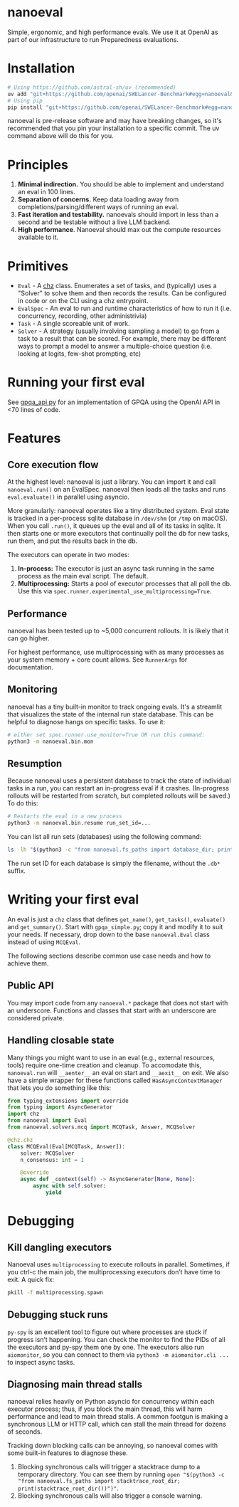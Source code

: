# nanoeval

Simple, ergonomic, and high performance evals. We use it at OpenAI as part of our infrastructure to run Preparedness evaluations.

# Installation

```bash
# Using https://github.com/astral-sh/uv (recommended)
uv add "git+https://github.com/openai/SWELancer-Benchmark#egg=nanoeval&subdirectory=project/nanoeval"
# Using pip
pip install "git+https://github.com/openai/SWELancer-Benchmark#egg=nanoeval&subdirectory=project/nanoeval"
```

nanoeval is pre-release software and may have breaking changes, so it's recommended that you pin your installation to a specific commit. The uv command above will do this for you.

# Principles

1. **Minimal indirection.** You should be able to implement and understand an eval in 100 lines.
2. **Separation of concerns.** Keep data loading away from completions/parsing/different ways of running an eval.
3. **Fast iteration and testability.** nanoevals should import in less than a second and be testable without a live LLM backend.
4. **High performance**. Nanoeval should max out the compute resources available to it.

# Primitives

- `Eval` - A [chz](https://github.com/openai/chz) class. Enumerates a set of tasks, and (typically) uses a "Solver" to solve them and then records the results. Can be configured in code or on the CLI using a chz entrypoint.
- `EvalSpec` - An eval to run and runtime characteristics of how to run it (i.e. concurrency, recording, other administrivia)
- `Task` - A single scoreable unit of work.
- `Solver` - A strategy (usually involving sampling a model) to go from a task to a result that can be scored. For example, there may be different ways to prompt a model to answer a multiple-choice question (i.e. looking at logits, few-shot prompting, etc)

# Running your first eval

See [gpqa_api.py](nanoeval/examples/gpqa_api.py) for an implementation of GPQA using the OpenAI API in <70 lines of code.

# Features

## Core execution flow

At the highest level: nanoeval is just a library. You can import it and call `nanoeval.run()` on an EvalSpec. nanoeval then loads all the tasks and runs `eval.evaluate()` in parallel using asyncio.

More granularly: nanoeval operates like a tiny distributed system. Eval state is tracked in a per-process sqlite database in `/dev/shm` (or `/tmp` on macOS). When you call `.run()`, it queues up the eval and all of its tasks in sqlite. It then starts one or more executors that continually poll the db for new tasks, run them, and put the results back in the db.

The executors can operate in two modes:

1. **In-process:** The executor is just an async task running in the same process as the main eval script. The default.
2. **Multiprocessing:** Starts a pool of executor processes that all poll the db. Use this via `spec.runner.experimental_use_multiprocessing=True`.

## Performance

nanoeval has been tested up to ~5,000 concurrent rollouts. It is likely that it can go higher.

For highest performance, use multiprocessing with as many processes as your system memory + core count allows. See `RunnerArgs` for documentation.

## Monitoring

nanoeval has a tiny built-in monitor to track ongoing evals. It's a streamlit that visualizes the state of the internal run state database. This can be helpful to diagnose hangs on specific tasks. To use it:

```bash
# either set spec.runner.use_monitor=True OR run this command:
python3 -m nanoeval.bin.mon
```

## Resumption

Because nanoeval uses a persistent database to track the state of individual tasks in a run, you can restart an in-progress eval if it crashes. (In-progress rollouts will be restarted from scratch, but completed rollouts will be saved.) To do this:

```bash
# Restarts the eval in a new process
python3 -m nanoeval.bin.resume run_set_id=...
```

You can list all run sets (databases) using the following command:

```bash
ls -lh "$(python3 -c "from nanoeval.fs_paths import database_dir; print(database_dir())")"
```

The run set ID for each database is simply the filename, without the `.db*` suffix.

# Writing your first eval

An eval is just a `chz` class that defines `get_name()`, `get_tasks()`, `evaluate()` and `get_summary()`. Start with `gpqa_simple.py`; copy it and modify it to suit your needs. If necessary, drop down to the base `nanoeval.Eval` class instead of using `MCQEval`.

The following sections describe common use case needs and how to achieve them.

## Public API

You may import code from any `nanoeval.*` package that does not start with an underscore. Functions and classes that start with an underscore are considered private.

## Handling closable state

Many things you might want to use in an eval (e.g., external resources, tools) require one-time creation and cleanup. To accomodate this, `nanoeval.run` will `__aenter__` an eval on start and `__aexit__` on exit. We also have a simple wrapper for these functions called `HasAsyncContextManager` that lets you do something like this:

```python
from typing_extensions import override
from typing import AsyncGenerator
import chz
from nanoeval import Eval
from nanoeval.solvers.mcq import MCQTask, Answer, MCQSolver

@chz.chz
class MCQEval(Eval[MCQTask, Answer]):
    solver: MCQSolver
    n_consensus: int = 1

    @override
    async def _context(self) -> AsyncGenerator[None, None]:
        async with self.solver:
            yield
```

# Debugging

## Kill dangling executors

Nanoeval uses `multiprocessing` to execute rollouts in parallel. Sometimes, if you ctrl-c the main job, the multiprocessing executors don’t have time to exit. A quick fix:

```bash
pkill -f multiprocessing.spawn
```

## Debugging stuck runs

`py-spy` is an excellent tool to figure out where processes are stuck if progress isn’t happening. You can check the monitor to find the PIDs of all the executors and py-spy them one by one. The executors also run `aiomonitor`, so you can connect to them via `python3 -m aiomonitor.cli ...` to inspect async tasks.

## Diagnosing main thread stalls

nanoeval relies heavily on Python asyncio for concurrency within each executor process; thus, if you block the main thread, this will harm performance and lead to main thread stalls. A common footgun is making a synchronous LLM or HTTP call, which can stall the main thread for dozens of seconds.

Tracking down blocking calls can be annoying, so nanoeval comes with some built-in features to diagnose these.

1. Blocking synchronous calls will trigger a stacktrace dump to a temporary directory. You can see them by running `open "$(python3 -c "from nanoeval.fs_paths import stacktrace_root_dir; print(stacktrace_root_dir())")"`.
2. Blocking synchronous calls will also trigger a console warning.
